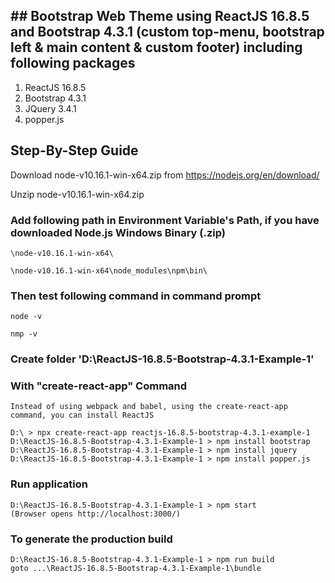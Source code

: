 ## ## Bootstrap Web Theme using ReactJS 16.8.5 and Bootstrap 4.3.1 (custom top-menu, bootstrap left & main content & custom footer) including following packages

1. ReactJS 16.8.5
2. Bootstrap 4.3.1
3. JQuery 3.4.1
4. popper.js

## Step-By-Step Guide

Download node-v10.16.1-win-x64.zip from https://nodejs.org/en/download/

Unzip node-v10.16.1-win-x64.zip

### Add following path in Environment Variable's Path, if you have downloaded Node.js Windows Binary (.zip)

	\node-v10.16.1-win-x64\

	\node-v10.16.1-win-x64\node_modules\npm\bin\

### Then test following command in command prompt

	node -v

	nmp -v
	
### Create folder 'D:\ReactJS-16.8.5-Bootstrap-4.3.1-Example-1'	

### With "create-react-app" Command

	Instead of using webpack and babel, using the create-react-app command, you can install ReactJS
	
	D:\ > npx create-react-app reactjs-16.8.5-bootstrap-4.3.1-example-1
	D:\ReactJS-16.8.5-Bootstrap-4.3.1-Example-1 > npm install bootstrap
	D:\ReactJS-16.8.5-Bootstrap-4.3.1-Example-1 > npm install jquery
	D:\ReactJS-16.8.5-Bootstrap-4.3.1-Example-1 > npm install popper.js

### Run application
	D:\ReactJS-16.8.5-Bootstrap-4.3.1-Example-1 > npm start
	(Browser opens http://localhost:3000/)
	
### To generate the production build
	D:\ReactJS-16.8.5-Bootstrap-4.3.1-Example-1 > npm run build
	goto ...\ReactJS-16.8.5-Bootstrap-4.3.1-Example-1\bundle